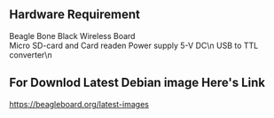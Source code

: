 ## Hardware Requirement
Beagle Bone Black Wireless Board <br>
Micro SD-card and Card readen
Power supply 5-V DC\n
USB to TTL converter\n
## For Downlod Latest Debian image Here's Link
https://beagleboard.org/latest-images
